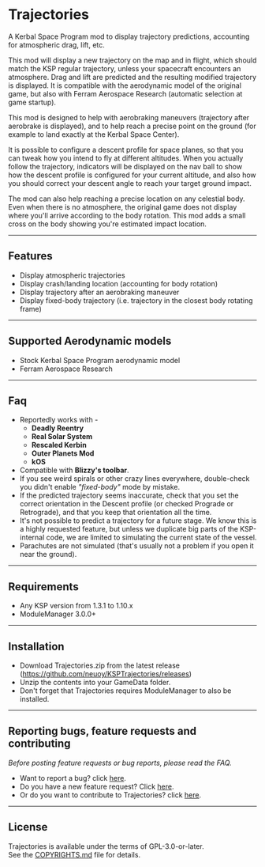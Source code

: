 Trajectories
============

A Kerbal Space Program mod to display trajectory predictions, accounting for atmospheric drag, lift, etc.

This mod will display a new trajectory on the map and in flight, which should match the KSP regular trajectory, unless your spacecraft encounters an atmosphere. Drag and lift are predicted and the resulting modified trajectory is displayed. It is compatible with the aerodynamic model of the original game, but also with Ferram Aerospace Research (automatic selection at game startup).

This mod is designed to help with aerobraking maneuvers (trajectory after aerobrake is displayed), and to help reach a precise point on the ground (for example to land exactly at the Kerbal Space Center).

It is possible to configure a descent profile for space planes, so that you can tweak how you intend to fly at different altitudes. When you actually follow the trajectory, indicators will be displayed on the nav ball to show how the descent profile is configured for your current altitude, and also how you should correct your descent angle to reach your target ground impact.

The mod can also help reaching a precise location on any celestial body. Even when there is no atmosphere, the original game does not display where you'll arrive according to the body rotation. This mod adds a small cross on the body showing you're estimated impact location.

----

Features
--------

- Display atmospheric trajectories
- Display crash/landing location (accounting for body rotation)
- Display trajectory after an aerobraking maneuver
- Display fixed-body trajectory (i.e. trajectory in the closest body rotating frame)

----

Supported Aerodynamic models
----------------------------

- Stock Kerbal Space Program aerodynamic model
- Ferram Aerospace Research

----

Faq
---

- Reportedly works with -
  - **Deadly Reentry** 
  - **Real Solar System** 
  - **Rescaled Kerbin** 
  - **Outer Planets Mod**
  - **kOS** 
- Compatible with **Blizzy's toolbar**. 
- If you see weird spirals or other crazy lines everywhere, double-check you didn't enable *"fixed-body"* mode by mistake. 
- If the predicted trajectory seems inaccurate, check that you set the correct orientation in the Descent profile (or checked Prograde or Retrograde), and that you keep that orientation all the time. 
- It's not possible to predict a trajectory for a future stage. We know this is a highly requested feature, but unless we duplicate big parts of the KSP-internal code, we are limited to simulating the current state of the vessel. 
- Parachutes are not simulated (that's usually not a problem if you open it near the ground). 

----

Requirements
------------

- Any KSP version from 1.3.1 to 1.10.x
- ModuleManager 3.0.0+

----

Installation
------------

- Download Trajectories.zip from the latest release (https://github.com/neuoy/KSPTrajectories/releases)
- Unzip the contents into your GameData folder.
- Don't forget that Trajectories requires ModuleManager to also be installed.

----

Reporting bugs, feature requests and contributing 
--------------

*Before posting feature requests or bug reports, please read the FAQ.*

- Want to report a bug? click [here](CONTRIBUTING.md#how-to-report-bugs).
- Do you have a new feature request? Click [here](CONTRIBUTING.md#how-to-suggest-features).
- Or do you want to contribute to Trajectories? click [here](CONTRIBUTING.md#how-to-contribute).

----

License
-------
Trajectories is available under the terms of GPL-3.0-or-later.  
See the [COPYRIGHTS.md](COPYRIGHTS.md) file for details.
